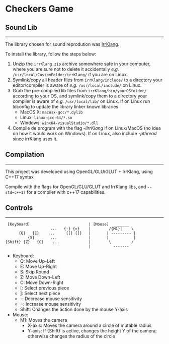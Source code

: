 # Checkers Game

## Sound Lib
---
The library chosen for sound reprodution was [IrrKlang](https://www.ambiera.com/irrklang/).

To install the library, follow the steps below:
1. Unzip the `irrKlang.zip` archive somewhere safe in your computer, where you are sure not to delete it accidentally *e.g.* `/usr/local/CustomFolder/irrKlang/` if you are on Linux.
2. Symlink/copy all header files from `irrKlang/include/` to a directory your editor/compiler is aware of *e.g.* `/usr/local/include/` on Linux.
3. Grab the pre-compiled lib files from `irrKlang/bin/yourOSfolder/` according to your OS, and symlink/copy them to a directory your compiler is aware of *e.g.* `/usr/local/lib/` on Linux. If on Linux run ldconfig to update the library linker known libraries
    * MacOS X:  `macosx-gcc/*.dylib`
    * Linux:    `linux-gcc-64/*.so`
    * Windows:  `winx64-visualStudio/*.dll`
4. Compile de program with the flag *-lIrrKlang* if on Linux/MacOS (no idea on how it would work on Windows). If on Linux, also include *-pthread* since irrKlang uses it.

## Compilation
---
This project was developed using OpenGL/GLU/GLUT + IrrKlang, using C++17 syntax

Compile with the flags for OpenGL/GLU/GLUT and IrrKlang libs, and `--std=c++17` for a compiler with c++17 capabilities.

## Controls
---
```
 [Keyboard]                          | [Mouse]  _______
                    ...   {-} {=}    |        /{M1}|    \
      {Q}   {E}    ...     {[} {]}   |       | --------- |
          {S}       ...              |       |           |
{Shift} {Z}   {C}    ...             |        \         /
                                     |          -------
```
* Keyboard:
    * Q: Move Up-Left
    * E: Move Up-Right
    * S: Skip Round
    * Z: Move Down-Left
    * C: Move Down-Right
    * [: Select previous piece
    * ]: Select next piece
    * -: Decrease mouse sensitivity
    * =: Increase mouse sensitivity
    * Shift: Changes the action done by the mouse Y-axis
* Mouse:
    * M1: Moves the camera
        * X-axis: Moves the camera around a circle of mutable radius
        * Y-axis: If {Shift} is active, changes the height Y of the camera; otherwise changes the radius of the circle